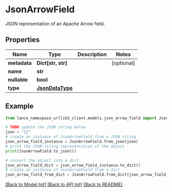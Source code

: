 # JsonArrowField

JSON representation of an Apache Arrow field. 

## Properties

Name | Type | Description | Notes
------------ | ------------- | ------------- | -------------
**metadata** | **Dict[str, str]** |  | [optional] 
**name** | **str** |  | 
**nullable** | **bool** |  | 
**type** | [**JsonDataType**](JsonDataType.md) |  | 

## Example

```python
from lance_namespace_urllib3_client.models.json_arrow_field import JsonArrowField

# TODO update the JSON string below
json = "{}"
# create an instance of JsonArrowField from a JSON string
json_arrow_field_instance = JsonArrowField.from_json(json)
# print the JSON string representation of the object
print(JsonArrowField.to_json())

# convert the object into a dict
json_arrow_field_dict = json_arrow_field_instance.to_dict()
# create an instance of JsonArrowField from a dict
json_arrow_field_from_dict = JsonArrowField.from_dict(json_arrow_field_dict)
```
[[Back to Model list]](../README.md#documentation-for-models) [[Back to API list]](../README.md#documentation-for-api-endpoints) [[Back to README]](../README.md)


